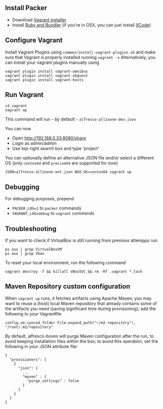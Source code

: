 Install Packer
---
* Download [Vagrant installer](https://www.vagrantup.com/downloads.html)
* Install [Ruby and Bundler](http://bundler.io) (if you're in OSX, you can just install [XCode](https://developer.apple.com/xcode))

Configure Vagrant
---
Install Vagrant Plugins using ```common/install-vagrant-plugins.sh``` and make sure that Vagrant is properly installed running ```vagrant -v```
Alternatively, you can install your vagrant plugins manually using

```
vagrant plugin install vagrant-omnibus
vagrant plugin install vagrant-vbguest
vagrant plugin install vagrant-hosts
```

Run Vagrant
---
```
cd vagrant
vagrant up
```
This command will run - by default - `alfresco-allinone-dev.json`

You can now
* Open http://192.168.0.33:8080/share
* Login as admin/admin
* Use top-right search box and type 'project'

You can optionally define an alternative JSON file and/or select a different OS (only ```centos64``` and ```precise64``` are supported for now)
```
JSON=alfresco-allinone-ent.json BOX_OS=centos64 vagrant up
```

Debugging
---
For debugging purposes, prepend
* ```PACKER_LOG=1``` to ```packer``` commands
* ```VAGRANT_LOG=debug``` to ```vagrant``` commsnds

Troubleshooting
---
If you want to check if VirtualBox is still running from previous attempps run

```
ps aux | grep VirtualBoxVM
ps aux | grep Vbox
```

To reset your local environment, run the following command

```
vagrant destroy -f && killall VBoxSVC && rm -Rf .vagrant *.lock
```

Maven Repository custom configuration
---
When `vagrant up` runs, it fetches artifacts using Apache Maven; you may want to reuse a (host) local Maven repository that already contains some of the artifacts you need (saving significant time during provisioning); add the following to your Vagrantfile

```
config.vm.synced_folder File.expand_path("~/m2-repository"), "/root/.m2/repository"
```

By default, alfresco-boxes will purge Maven configuration after the run, to avoid keeping installation files within the box; to avoid this operation, set the following in your JSON attribute file:

```
{
  "provisioners": [
    {
      "json": {
        ...
        "maven" : {
          "purge_settings" : false
        }
      }
    }
  ]
}
```
